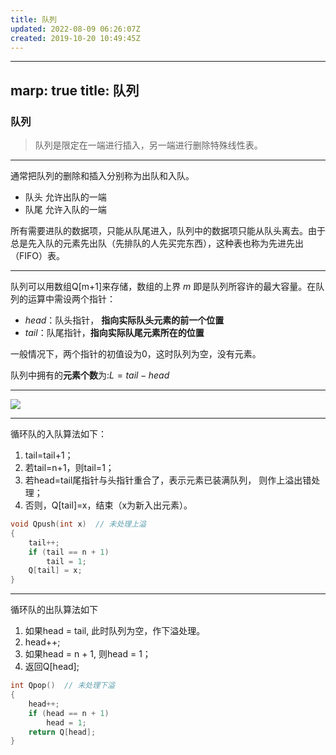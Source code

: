 ```yaml
---
title: 队列
updated: 2022-08-09 06:26:07Z
created: 2019-10-20 10:49:45Z
---
```


---
marp: true
title: 队列
---
<!-- $size: 4:3 -->
<!-- $theme: gaia -->


### 队列
>队列是限定在一端进行插入，另一端进行删除特殊线性表。
---

通常把队列的删除和插入分别称为出队和入队。
* 队头 允许出队的一端
* 队尾 允许入队的一端 

所有需要进队的数据项，只能从队尾进入，队列中的数据项只能从队头离去。由于总是先入队的元素先出队（先排队的人先买完东西），这种表也称为先进先出（FIFO）表。


---
队列可以用数组Q[m+1]来存储，数组的上界 $m$ 即是队列所容许的最大容量。在队列的运算中需设两个指针：

* $head$：队头指针， **指向实际队头元素的前一个位置**
* $tail$：队尾指针，**指向实际队尾元素所在的位置**

一般情况下，两个指针的初值设为0，这时队列为空，没有元素。

队列中拥有的**元素个数**为:$L=tail-head$

---
![](1.png)

---
循环队的入队算法如下：
1. tail=tail+1；
2. 若tail=n+1，则tail=1；
3. 若head=tail尾指针与头指针重合了，表示元素已装满队列， 则作上溢出错处理；      
4. 否则，Q[tail]=x，结束（x为新入出元素）。

```c++
void Qpush(int x)  // 未处理上溢
{
    tail++;
    if (tail == n + 1)
        tail = 1;
    Q[tail] = x;
}

```
---
循环队的出队算法如下
1. 如果head = tail, 此时队列为空，作下溢处理。
2. head++;
3. 如果head = n + 1, 则head = 1；
4. 返回Q[head];

```c++
int Qpop()  // 未处理下溢
{
    head++;
    if (head == n + 1)
        head = 1;
    return Q[head];
}
